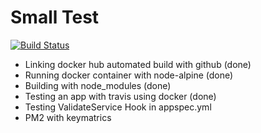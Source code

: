 # Small Test

[![Build Status](https://travis-ci.org/afrobambacar/small.svg?branch=master)](https://travis-ci.org/afrobambacar/small)

* Linking docker hub automated build with github (done)
* Running docker container with node-alpine (done)
* Building with node_modules (done)
* Testing an app with travis using docker (done)
* Testing ValidateService Hook in appspec.yml
* PM2 with keymatrics
